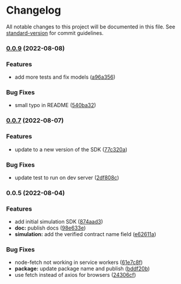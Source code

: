# Changelog

All notable changes to this project will be documented in this file. See [standard-version](https://github.com/conventional-changelog/standard-version) for commit guidelines.

### [0.0.9](https://github.com/jqphu/pocket-js/compare/v0.0.7...v0.0.9) (2022-08-08)


### Features

* add more tests and fix models ([a96a356](https://github.com/jqphu/pocket-js/commit/a96a356a793479b706aaf51d8844bcb3497a1642))


### Bug Fixes

* small typo in README ([540ba32](https://github.com/jqphu/pocket-js/commit/540ba32868d908a97402a44c9ebc49be2d3d8ae4))

### [0.0.7](https://github.com/jqphu/pocket-js/compare/v0.0.5...v0.0.7) (2022-08-07)


### Features

* update to a new version of the SDK ([77c320a](https://github.com/jqphu/pocket-js/commit/77c320a46302fd6a3803e9ba090eac5fa9f7cb4a))


### Bug Fixes

* update test to run on dev server ([2df808c](https://github.com/jqphu/pocket-js/commit/2df808c5224251b4c8828a1428cf9d3b1c1431b4))

### 0.0.5 (2022-08-04)


### Features

* add initial simulation SDK ([874aad3](https://github.com/jqphu/pocket-js/commit/874aad342b9d309471e2747dfe21bbaaeb8d4aa3))
* **doc:** publish docs ([98e633e](https://github.com/jqphu/pocket-js/commit/98e633eea754a2fe618509ac296d0dfba247af04))
* **simulation:** add the verified contract name field ([e62611a](https://github.com/jqphu/pocket-js/commit/e62611ac477c5c7b36d667145abeee0810bea08c))


### Bug Fixes

* node-fetch not working in service workers ([61e7c8f](https://github.com/jqphu/pocket-js/commit/61e7c8fe35e356a8b2c2ac33fdec53e04a51789b))
* **package:** update package name and publish ([bddf20b](https://github.com/jqphu/pocket-js/commit/bddf20bf0614e63002bb576a1940befa56cd21fc))
* use fetch instead of axios for browsers ([24306cf](https://github.com/jqphu/pocket-js/commit/24306cf2f7aa9b5b0d26946311425e24e2da0a99))
